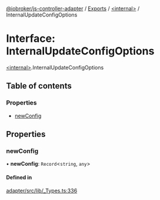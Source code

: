 [@iobroker/js-controller-adapter](../README.md) / [Exports](../modules.md) / [\<internal\>](../modules/internal_.md) / InternalUpdateConfigOptions

# Interface: InternalUpdateConfigOptions

[\<internal\>](../modules/internal_.md).InternalUpdateConfigOptions

## Table of contents

### Properties

- [newConfig](internal_.InternalUpdateConfigOptions.md#newconfig)

## Properties

### newConfig

• **newConfig**: `Record`\<`string`, `any`\>

#### Defined in

[adapter/src/lib/_Types.ts:336](https://github.com/ioBroker/ioBroker.js-controller/blob/b50c5197/packages/adapter/src/lib/_Types.ts#L336)
